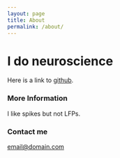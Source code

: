 ```yaml
---
layout: page
title: About
permalink: /about/
---
```


# I do neuroscience

Here is a link to [github](https://github.com/).

### More Information

I like spikes but not LFPs.

### Contact me

[email@domain.com](mailto:email@domain.com)
